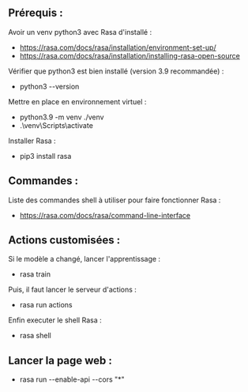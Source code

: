 ## Prérequis :

Avoir un venv python3 avec Rasa d'installé :

-   https://rasa.com/docs/rasa/installation/environment-set-up/
-   https://rasa.com/docs/rasa/installation/installing-rasa-open-source

Vérifier que python3 est bien installé (version 3.9 recommandée) :

-   python3 --version

Mettre en place en environnement virtuel :

-   python3.9 -m venv ./venv
-   .\venv\Scripts\activate

Installer Rasa :

-   pip3 install rasa

## Commandes :

Liste des commandes shell à utiliser pour faire fonctionner Rasa :

-   https://rasa.com/docs/rasa/command-line-interface

## Actions customisées :

Si le modèle a changé, lancer l'apprentissage :

-   rasa train

Puis, il faut lancer le serveur d'actions :

-   rasa run actions

Enfin executer le shell Rasa :

-   rasa shell

## Lancer la page web :

-   rasa run --enable-api --cors "\*"
